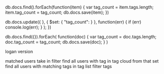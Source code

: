 db.docs.find().forEach(function(item)
{
    var tag_count = item.tags.length;
    item.tag_count = tag_count;
    db.docs.save(item);
})


db.docs.update({
      }, {
        $set: {
          "tag_count": 
        }
      },
      function(err) {
        if (err) console.log(err);
      }
    );
  })


db.docs.find({}).forEach(
  function(doc) {
    var tag_count = doc.tags.length;
    doc.tag_count = tag_count;
    db.docs.save(doc);
  }
)


<!--autocomplete add tag to doc-->
<!--bookmarks-->
<!--cancel edit option-->
<!--shareable address-->
<!--me button-->

logan version
<!--generate cloud after update-->
matched users
take in filter
find all users with tag in tag cloud
from that set find all users with matching tags in tag list
filter tags 